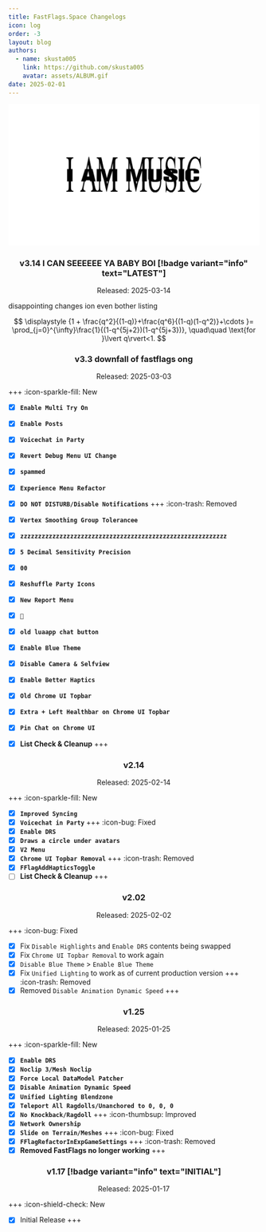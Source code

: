 ```yaml
---
title: FastFlags.Space Changelogs
icon: log
order: -3
layout: blog
authors:
  - name: skusta005
    link: https://github.com/skusta005
    avatar: assets/ALBUM.gif
date: 2025-02-01
---
```


![](assets/IAMMUSIC.jpg)

<div align="center">

### v3.14 I CAN SEEEEEE YA BABY BOI [!badge variant="info" text="LATEST"]
Released: 2025-03-14

</div>

disappointing changes ion even bother listing

$$
\displaystyle {1 +  \frac{q^2}{(1-q)}+\frac{q^6}{(1-q)(1-q^2)}+\cdots }= \prod_{j=0}^{\infty}\frac{1}{(1-q^{5j+2})(1-q^{5j+3})}, \quad\quad \text{for }\lvert q\rvert<1.
$$


<div align="center">

### v3.3 downfall of fastflags ong
Released: 2025-03-03

</div>

+++ :icon-sparkle-fill: New
- [x] **`Enable Multi Try On`**
- [x] **`Enable Posts`**
- [x] **`Voicechat in Party`**
- [x] **`Revert Debug Menu UI Change`**
- [x] **`spammed`**
- [x] **`Experience Menu Refactor`**
- [x] **`DO NOT DISTURB/Disable Notifications`**
+++ :icon-trash: Removed
- [x] **`Vertex Smoothing Group Tolerancee`**
- [x] **`zzzzzzzzzzzzzzzzzzzzzzzzzzzzzzzzzzzzzzzzzzzzzzzzzzzzzzzzzz`**
- [x] **`5 Decimal Sensitivity Precision`**
- [x] **`00`**
- [x] **`Reshuffle Party Icons`**
- [x] **`New Report Menu`**
- [x] **`🍔`**
- [x] **`old luaapp chat button`**
- [x] **`Enable Blue Theme`**
- [x] **`Disable Camera & Selfview`**
- [x] **`Enable Better Haptics`**
- [x] **`Old Chrome UI Topbar`**
- [x] **`Extra + Left Healthbar on Chrome UI Topbar`**
- [x] **`Pin Chat on Chrome UI`**
- [x] **List Check & Cleanup**
+++


<div align="center">

### v2.14
Released: 2025-02-14

</div>

+++ :icon-sparkle-fill: New
- [x] **`Improved Syncing`**
- [x] **`Voicechat in Party`**
+++ :icon-bug: Fixed
- [x] **`Enable DRS`**
- [x] **`Draws a circle under avatars`**
- [x] **`V2 Menu`**
- [x] **`Chrome UI Topbar Removal`**
+++ :icon-trash: Removed
- [x] **`FFlagAddHapticsToggle`**
- [ ] **List Check & Cleanup**
+++

<div align="center">

### v2.02
Released: 2025-02-02

</div>

+++ :icon-bug: Fixed
- [x] Fix `Disable Highlights` and `Enable DRS` contents being swapped
- [x] Fix `Chrome UI Topbar Removal` to work again
- [x] `Disable Blue Theme` > `Enable Blue Theme`
- [x] Fix `Unified Lighting` to work as of current production version
+++ :icon-trash: Removed
- [x] Removed `Disable Animation Dynamic Speed`
+++

<div align="center">

### v1.25
Released: 2025-01-25

</div>

+++ :icon-sparkle-fill: New
- [x] **`Enable DRS`**
- [x] **`Noclip 3/Mesh Noclip`**
- [x] **`Force Local DataModel Patcher`**
- [x] **`Disable Animation Dynamic Speed`**
- [x] **`Unified Lighting Blendzone`**
- [x] **`Teleport All Ragdolls/Unanchored to 0, 0, 0`**
- [x] **`No Knockback/Ragdoll`**
+++ :icon-thumbsup: Improved
- [x] **`Network Ownership`**
- [x] **`Slide on Terrain/Meshes`**
+++ :icon-bug: Fixed
- [x] **`FFlagRefactorInExpGameSettings`**
+++ :icon-trash: Removed
- [x] **Removed FastFlags no longer working**
+++

<div align="center">

### v1.17 [!badge variant="info" text="INITIAL"]
Released: 2025-01-17

</div>

+++ :icon-shield-check: New
- [x] Initial Release
+++
